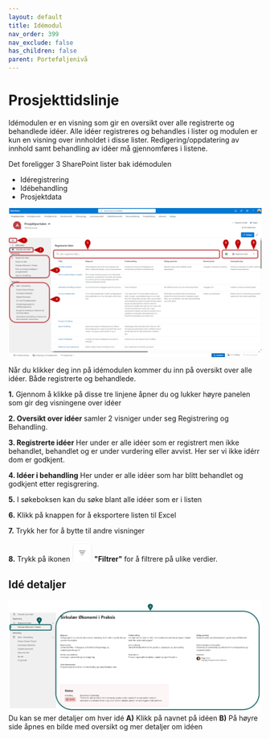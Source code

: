 ```yaml
---
layout: default
title: Idémodul
nav_order: 399
nav_exclude: false
has_children: false
parent: Porteføljenivå
---
```


# Prosjekttidslinje
Idémodulen er en visning som gir en oversikt over alle registrerte og behandlede idéer. 
Alle idéer registreres og behandles i lister og modulen er kun en visning over innholdet i disse lister. 
Redigering/oppdatering av innhold samt behandling av idéer må gjennomføres i listene. 

Det foreligger 3 SharePoint lister bak idémodulen

- Idéregistrering
- Idébehandling
- Prosjektdata

![](./media/3.10-Idemodul.png)

Når du klikker deg inn på idémodulen kommer du inn på oversikt over alle idéer. Både registrerte og behandlede. 

**1.** Gjennom å klikke på disse tre linjene åpner du og lukker høyre panelen som gir deg visningene over idéer

**2. Oversikt over idéer** samler 2 visniger under seg Registrering og Behandling.

**3. Registrerte idéer** Her under er alle idéer som er registrert men ikke behandlet, behandlet og er under vurdering eller avvist. Her ser vi ikke idérr dom er godkjent.

**4. Idéer i behandling** Her under er alle idéer som har blitt behandlet og godkjent etter regisgrering. 

**5.** I søkeboksen kan du søke blant alle idéer som er i listen

**6.** Klikk på knappen for å eksportere listen til Excel

**7.** Trykk her for å bytte til andre visninger

**8.** Trykk på ikonen ![](./media/FiltrerKnapp.png) **"Filtrer"** for å filtrere på ulike verdier.


## Idé detaljer
![](./media/3.10-IdeDetalj.png)
Du kan se mer detaljer om hver idé
**A)** Klikk på navnet på idéen 
**B)** På høyre side åpnes en bilde med oversikt og mer detaljer om idéen
